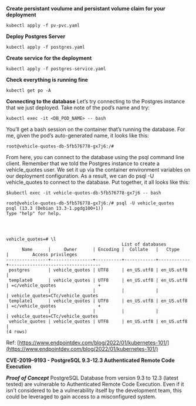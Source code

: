 **Create persistant voulume and persistant volume claim for your deployment**

    kubectl apply -f pv-pvc.yaml

**Deploy Postgres Server** 

    kubectl apply -f postgres.yaml

**Create service for the deployment**

    kubectl apply -f postgres-service.yaml

**Check everything is running fine** 

    kubectl get po -A


**Connecting to the database**
Let’s try connecting to the Postgres instance that we just deployed. Take note of the pod’s name and try:

    kubectl exec -it <DB_POD_NAME> -- bash

You’ll get a bash session on the container that’s running the database. For me, given the pod’s auto-generated name, it looks like this:

    root@vehicle-quotes-db-5fb576778-gx7j6:/#

From here, you can connect to the database using the psql command line client. Remember that we told the Postgres instance to create a vehicle_quotes user. We set it up via the container environment variables on our deployment configuration. As a result, we can do psql -U vehicle_quotes to connect to the database. Put together, it all looks like this:

    $kubectl exec -it vehicle-quotes-db-5fb576778-gx7j6 -- bash

    root@vehicle-quotes-db-5fb576778-gx7j6:/# psql -U vehicle_quotes
    psql (13.3 (Debian 13.3-1.pgdg100+1))
    Type "help" for help.
    
    
 
    
    vehicle_quotes=# \l
                                                List of databases
          Name      |     Owner      | Encoding |  Collate   |   Ctype    |         Access privileges
    ----------------+----------------+----------+------------+------------+-----------------------------------
     postgres       | vehicle_quotes | UTF8     | en_US.utf8 | en_US.utf8 |
     template0      | vehicle_quotes | UTF8     | en_US.utf8 | en_US.utf8 | =c/vehicle_quotes                +
                    |                |          |            |            | vehicle_quotes=CTc/vehicle_quotes
     template1      | vehicle_quotes | UTF8     | en_US.utf8 | en_US.utf8 | =c/vehicle_quotes                +
                    |                |          |            |            | vehicle_quotes=CTc/vehicle_quotes
     vehicle_quotes | vehicle_quotes | UTF8     | en_US.utf8 | en_US.utf8 |
    (4 rows)

Ref: [https://www.endpointdev.com/blog/2022/01/kubernetes-101/](https://www.endpointdev.com/blog/2022/01/kubernetes-101/)



**CVE-2019–9193 - PostgreSQL 9.3-12.3 Authenticated Remote Code Execution**

***Proof of Concept***
PostgreSQL Database from version 9.3 to 12.3 (latest tested) are vulnerable to Authenticated Remote Code Execution.
Even if it isn't considered to be a vulnerability itself by the development team, this could be leveraged to gain access to a misconfigured system.
